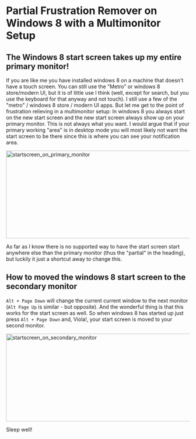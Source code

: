 # Partial Frustration Remover on Windows 8 with a Multimonitor Setup

<h2>The Windows 8 start screen takes up my entire primary monitor!</h2>
<p>
If you are like me you have installed windows 8 on a machine that doesn't have a touch screen. You can still use the "Metro" or windows 8 store/modern UI, but it is of little use I think (well, except for search, but you use the keyboard for that anyway and not touch). I still use a few of the "metro" / windows 8 store / modern UI apps. But let me get to the point of frustration relieving in a multimonitor setup: In windows 8 you always start on the new start screen and the new start screen always show up on your primary monitor. This is not always what you want. I would argue that if your primary working "area" is in desktop mode you will most likely not want the start screen to be there since this is where you can see your notification area. 

<a href="https://steen.hulthin.dk/blog/partial-frustration-remover-on-windows-8-with-a-multimonitor-setup/startscreen_on_primary_monitor/" rel="attachment wp-att-351"><img src="https://steen.hulthin.dk/blog/wp-content/uploads/2013/04/startscreen_on_primary_monitor.png" alt="startscreen_on_primary_monitor" width="768" height="240" class="alignnone size-full wp-image-351" /></a>

As far as I know there is no supported way to have the start screen start anywhere else than the primary monitor (thus the "partial" in the heading), but luckily it just a shortcut away to change this. 
</p>

<h2>How to moved the windows 8 start screen to the secondary monitor</h2>
<p>
<code>Alt + Page Down</code> will change the current current window to the next monitor (<code>Alt Page Up</code> is similar - but opposite). And the wonderful thing is that this works for the start screen as well. So when windows 8 has started up just press <code>Alt + Page Down</code> and, Viola!, your start screen is moved to your second monitor. 

<a href="https://steen.hulthin.dk/blog/partial-frustration-remover-on-windows-8-with-a-multimonitor-setup/startscreen_on_secondary_monitor/" rel="attachment wp-att-352"><img src="https://steen.hulthin.dk/blog/wp-content/uploads/2013/04/startscreen_on_secondary_monitor.png" alt="startscreen_on_secondary_monitor" width="768" height="240" class="alignnone size-full wp-image-352" /></a>

Sleep well!
</p>

